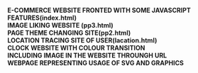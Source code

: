<b>E-COMMERCE WEBSITE FRONTED WITH SOME JAVASCRIPT FEATURES(index.html) <b><br>
<b> IMAGE LIKING WEBSITE (pp3.html) <b> <br>
<b> PAGE THEME CHANGING SITE(pp2.html)<b> <br>
<b> LOCATION TRACING SITE OF USER(lacation.html) <b> <br>
<b> CLOCK WEBSITE WITH  COLOUR TRANSITION <b> <br>
<b> INCLUDING IMAGE IN THE WEBSITE THROUNGH URL <b> <br>
<b> WEBPAGE REPRESENTING USAGE OF SVG AND GRAPHICS <b> <br>



